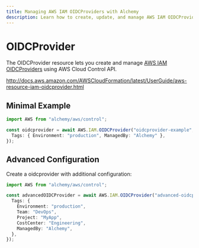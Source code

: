 ```yaml
---
title: Managing AWS IAM OIDCProviders with Alchemy
description: Learn how to create, update, and manage AWS IAM OIDCProviders using Alchemy Cloud Control.
---
```


# OIDCProvider

The OIDCProvider resource lets you create and manage [AWS IAM OIDCProviders](https://docs.aws.amazon.com/iam/latest/userguide/) using AWS Cloud Control API.

http://docs.aws.amazon.com/AWSCloudFormation/latest/UserGuide/aws-resource-iam-oidcprovider.html

## Minimal Example

```ts
import AWS from "alchemy/aws/control";

const oidcprovider = await AWS.IAM.OIDCProvider("oidcprovider-example", {
  Tags: { Environment: "production", ManagedBy: "Alchemy" },
});
```

## Advanced Configuration

Create a oidcprovider with additional configuration:

```ts
import AWS from "alchemy/aws/control";

const advancedOIDCProvider = await AWS.IAM.OIDCProvider("advanced-oidcprovider", {
  Tags: {
    Environment: "production",
    Team: "DevOps",
    Project: "MyApp",
    CostCenter: "Engineering",
    ManagedBy: "Alchemy",
  },
});
```

